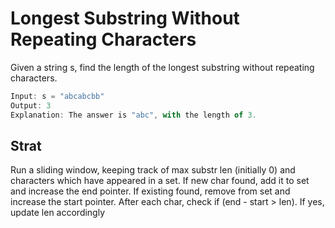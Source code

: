 # Longest Substring Without Repeating Characters

Given a string s, find the length of the longest
substring
without repeating characters.

```javascript
Input: s = "abcabcbb"
Output: 3
Explanation: The answer is "abc", with the length of 3.
```

## Strat

Run a sliding window, keeping track of max substr len (initially 0) and characters which have appeared in a set. If new char found, add it to set and increase the end pointer. If existing found, remove from set and increase the start pointer. After each char, check if (end - start > len). If yes, update len accordingly

